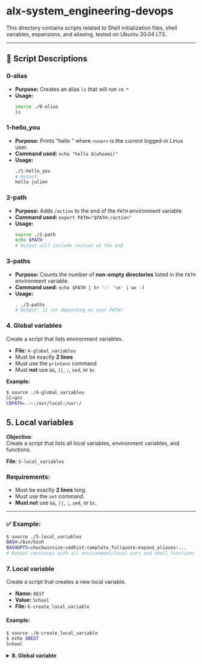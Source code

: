 # alx-system_engineering-devops

This directory contains scripts related to Shell initialization files, shell variables, expansions, and aliasing, tested on Ubuntu 20.04 LTS.

---

## 📄 Script Descriptions

### 0-alias
- **Purpose:** Creates an alias `ls` that will run `rm *`
- **Usage:**
  ```bash
  source ./0-alias
  ls     

### 1-hello_you
- **Purpose:** Prints "hello <user>" where `<user>` is the current logged-in Linux user.
- **Command used:** `echo "hello $(whoami)"`
- **Usage:**
  ```bash
  ./1-hello_you
  # Output:
  hello julien

### 2-path
- **Purpose:** Adds `/action` to the end of the `PATH` environment variable.
- **Command used:** `export PATH="$PATH:/action"`
- **Usage:**
  ```bash
  source ./2-path
  echo $PATH
  # Output will include /action at the end

### 3-paths
- **Purpose:** Counts the number of **non-empty directories** listed in the `PATH` environment variable.
- **Command used:** `echo $PATH | tr ':' '\n' | wc -l`
- **Usage:**
  ```bash
  . ./3-paths
  # Output: 11 (or depending on your PATH)

### 4. Global variables

Create a script that lists environment variables.

- **File:** `4-global_variables`
- Must be exactly **2 lines**
- Must use the `printenv` command
- Must **not** use `&&`, `||`, `;`, `sed`, or `bc`

**Example:**
```bash
$ source ./4-global_variables
CC=gcc
CDPATH=.:~:/usr/local:/usr:/

```

## 5. Local variables

**Objective**:  
Create a script that lists all local variables, environment variables, and functions.

**File**: `5-local_variables`

### Requirements:
- Must be exactly **2 lines** long.
- Must use the `set` command.
- **Must not** use `&&`, `||`, `;`, `sed`, or `bc`.

---

### ✅ Example:

```bash
$ source ./5-local_variables
BASH=/bin/bash
BASHOPTS=checkwinsize:cmdhist:complete_fullquote:expand_aliases:...
# Output continues with all environment/local vars and shell functions
```

### 7. Local variable

Create a script that creates a new local variable.

- **Name:** `BEST`  
- **Value:** `School`  
- **File:** `6-create_local_variable`

#### Example:
```bash
$ source ./6-create_local_variable
$ echo $BEST
School
```

<details>
<summary><strong>8. Global variable</strong></summary>

Create a script that creates a new global variable.

- **Name:** `BEST`  
- **Value:** `School`  
- **File:** `7-create_global_variable`

<details>
<summary>Example:</summary>

```bash
$ source ./7-create_global_variable
$ echo $BEST
School
</details> </details> 
```

<details>
<summary><strong>9. Every addition to true knowledge is an addition to human power</strong></summary>

Write a script that prints the result of the addition of `128` with the value stored in the environment variable `TRUEKNOWLEDGE`, followed by a new line.

- **File:** `8-true_knowledge`

<details>
<summary>Example:</summary>

```bash
$ export TRUEKNOWLEDGE=1209
$ ./8-true_knowledge | cat -e
1337$
</details> </details> 
```

<details>
<summary><strong>9. Divide and rule</strong></summary>

Write a script that prints the result of `POWER` divided by `DIVIDE`, followed by a new line.

- **POWER** and **DIVIDE** are environment variables
- **File:** `9-divide_and_rule`

<details>
<summary>Example:</summary>

```bash
$ export POWER=42784
$ export DIVIDE=32
$ ./9-divide_and_rule
1337
</details> </details> 
```

<details>
<summary><strong>10. Love is anterior to life, posterior to death, initial of creation, and the exponent of breath</strong></summary>

Write a script that displays the result of `BREATH` to the power `LOVE`.

- **BREATH** and **LOVE** are environment variables
- The script should display the result followed by a new line
- **File:** `10-love_exponent_breath`

<details>
<summary>Example:</summary>

```bash
$ export BREATH=4
$ export LOVE=3
$ ./10-love_exponent_breath
64
</details> </details> 
```